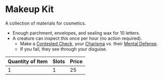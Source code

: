 # Makeup Kit

A collection of materials for cosmetics.

- Enough parchment, envelopes, and sealing wax for 10 letters.
- A creature can inspect this once per hour (no action required).
	- Make a [Contested Check](../../../Game%20Procedures/Core%20Procedures/Check.md#Contested%20Check), your [Charisma](../../../Player%20Characters/The%20Ability%20Scores/Charisma.md) vs. their [Mental Defense](../../../Player%20Characters/Derived%20Statistics/Mental%20Defense.md).
	- If you fail, they see through your disguise.

| Quantity of Item |  Slots | Price |
| ---------------- | ------ | ----- |
| 1                | 1      | 25    |
